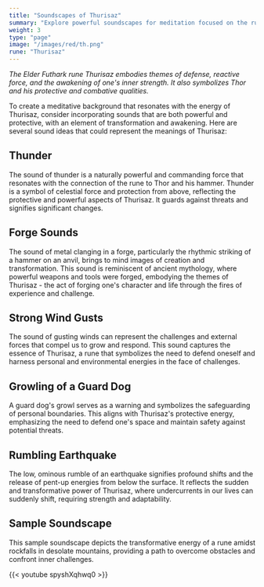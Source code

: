 ```yaml
---
title: "Soundscapes of Thurisaz"
summary: "Explore powerful soundscapes for meditation focused on the rune Thurisaz. Immerse yourself in the essence of Thurisaz with sounds of thunder, forge hammering, strong wind gusts, growling guard dogs, and rumbling earthquakes. These elements reflect Thurisaz's themes of protection, transformation, and awakening, helping you connect with its powerful and commanding energy during meditation."
weight: 3
type: "page"
image: "/images/red/th.png"
rune: "Thurisaz"
---
```


*The Elder Futhark rune Thurisaz embodies themes of defense, reactive force, and the awakening of one's inner strength. It also symbolizes Thor and his protective and combative qualities.*

To create a meditative background that resonates with the energy of Thurisaz, consider incorporating sounds that are both powerful and protective, with an element of transformation and awakening. Here are several sound ideas that could represent the meanings of Thurisaz:

## Thunder

The sound of thunder is a naturally powerful and commanding force that resonates with the connection of the rune to Thor and his hammer. Thunder is a symbol of celestial force and protection from above, reflecting the protective and powerful aspects of Thurisaz. It guards against threats and signifies significant changes.

## Forge Sounds

The sound of metal clanging in a forge, particularly the rhythmic striking of a hammer on an anvil, brings to mind images of creation and transformation. This sound is reminiscent of ancient mythology, where powerful weapons and tools were forged, embodying the themes of Thurisaz - the act of forging one's character and life through the fires of experience and challenge.

## Strong Wind Gusts

The sound of gusting winds can represent the challenges and external forces that compel us to grow and respond. This sound captures the essence of Thurisaz, a rune that symbolizes the need to defend oneself and harness personal and environmental energies in the face of challenges.

## Growling of a Guard Dog

A guard dog's growl serves as a warning and symbolizes the safeguarding of personal boundaries. This aligns with Thurisaz's protective energy, emphasizing the need to defend one's space and maintain safety against potential threats.

## Rumbling Earthquake

The low, ominous rumble of an earthquake signifies profound shifts and the release of pent-up energies from below the surface. It reflects the sudden and transformative power of Thurisaz, where undercurrents in our lives can suddenly shift, requiring strength and adaptability.

## Sample Soundscape

This sample soundscape depicts the transformative energy of a rune amidst rockfalls in desolate mountains, providing a path to overcome obstacles and confront inner challenges.

{{< youtube spyshXqhwq0 >}}
